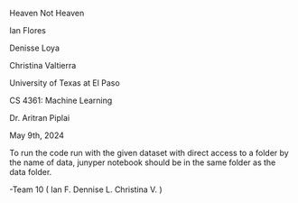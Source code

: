 Heaven Not Heaven

Ian Flores

Denisse Loya

Christina Valtierra

University of Texas at El Paso

CS 4361: Machine Learning

Dr. Aritran Piplai

May 9th, 2024


To run the code run with the given dataset with direct access to a folder by the name of data, junyper notebook should be in the same folder as the data folder.

-Team 10 ( Ian F. Dennise L. Christina V. )
